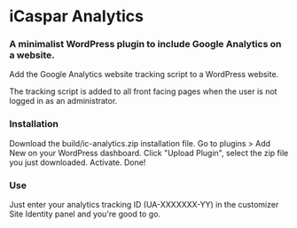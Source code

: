 # iCaspar Analytics

### A minimalist WordPress plugin to include Google Analytics on a website.

Add the Google Analytics website tracking script to a WordPress website.

The tracking script is added to all front facing pages when the user is not logged in as an administrator.

### Installation

Download the build/ic-analytics.zip installation file. Go to plugins > Add New on your WordPress dashboard. Click "Upload Plugin", select the zip file you just downloaded. Activate. Done!

### Use

Just enter your analytics tracking ID (UA-XXXXXXX-YY) in the customizer Site Identity panel and you're good to go.